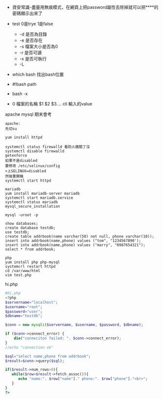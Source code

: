 * 資安常識-盡量用無痕模式，在網頁上把password屬性去除掉就可以把****的密碼顯示出來了

* test 0是trye 1是false  
   * -d 是否為目錄
   * -e 是否存在
   * -s 檔案大小是否為0
   * -r 是否可讀
   * -x 是否可執行
   * -L

* which bash 找出bash位置

* #!bash path

* bash -x 
* 0 檔案的名稱 $1 $2 $3.... cli 輸入的value

apache mysql 期末會考
```
apache:
先切su

yum install httpd

systemctl status firewalld 看防火牆關了沒
systemctl disable firewalld
getenforce
如果不是disabled
要修改 /etc/selinux/config
+上SELINUX=disabled 
然後重開機
systemctl start httpd
```
```
mariadb
yum install mariadb-server mariadb
systemctl start mariadb.service
systemctl status mariadb
mysql_secure_installation

mysql -uroot -p

show databases;
create database testdb;
use testdb;
create table addrbook(name varchar(50) not null, phone varchar(10));
insert into addrbook(name,phone) values ("tom", "1234567890');
insert into addrbook(name,phone) values ("marry", "0987654321");
select * from addrbook;
```
```
php
yum install php php-mysql
systemcrl restart httpd
cd /var/www/html
vim test.php
```
hi.php

```php
#hi.php
<?php
$servername="localhost";
$username="root";
$password="user";
$dbname="testdb";

$conn = new mysqli($servername, $username, $password, $dbname);

if ($conn->connect_error) {
    die("conneciton failed: ". $conn->connect_error);
}
//echo "connection ok"

$sql="select name,phone from addrbook";
$result=$conn->query($sql);

if($result->num_rows>0){
   while($row=$result->fetch_assoc()){
      echo "name:". $row["name"]." phone:". $row["phone"]."<br>";
   }
}
?>
```